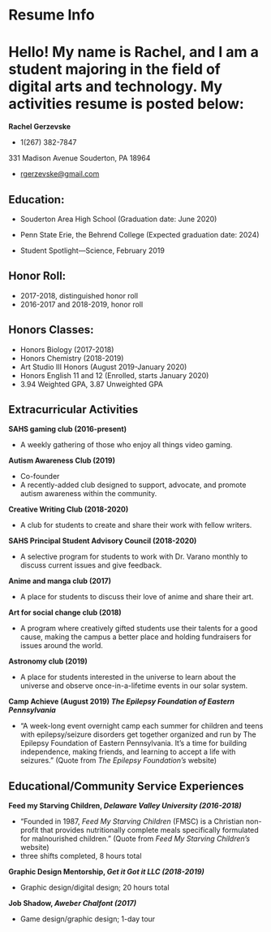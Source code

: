 # Resume Info

# Hello! My name is Rachel, and I am a student majoring in the field of digital arts and technology. My activities resume is posted below:

 **Rachel Gerzevske**                                                                                                  
 * 1(267) 382-7847

 331 Madison Avenue Souderton, PA 18964                                                                            
* rgerzevske@gmail.com 

## **Education:**
* Souderton Area High School (Graduation date: June 2020)

* Penn State Erie, the Behrend College (Expected graduation date: 2024)

* Student Spotlight—Science, February 2019

## **Honor Roll:** 
*	2017-2018, distinguished honor roll 
* 2016-2017 and 2018-2019, honor roll

## **Honors Classes:** 
* Honors Biology (2017-2018)
* Honors Chemistry (2018-2019)
*	Art Studio III Honors (August 2019-January 2020)
* Honors English 11 and 12 (Enrolled, starts January 2020)
* 3.94 Weighted GPA, 3.87 Unweighted GPA

## **Extracurricular Activities**

 **SAHS gaming club (2016-present)**
*	A weekly gathering of those who enjoy all things video gaming.

**Autism Awareness Club (2019)**
*	Co-founder
*	A recently-added club designed to support, advocate, and promote autism awareness within the community.

**Creative Writing Club (2018-2020)**
*	A club for students to create and share their work with fellow writers.

**SAHS Principal Student Advisory Council (2018-2020)**
*	A selective program for students to work with Dr. Varano monthly to discuss current issues and give feedback.  

**Anime and manga club (2017)**
*	A place for students to discuss their love of anime and share their art.

**Art for social change club (2018)**
*	A program where creatively gifted students use their talents for a good cause, making the campus a better place and holding fundraisers for issues around the world. 

**Astronomy club (2019)**
*	A place for students interested in the universe to learn about the universe and observe once-in-a-lifetime events in our solar system.

**Camp Achieve (August 2019) *The Epilepsy Foundation of Eastern Pennsylvania***
*	“A week-long event overnight camp each summer for children and teens with epilepsy/seizure disorders get together organized and run by The Epilepsy Foundation of Eastern Pennsylvania. It’s a time for building independence, making friends, and learning to accept a life with seizures.” (Quote from *The Epilepsy Foundation’s* website)

## **Educational/Community Service Experiences**

**Feed my Starving Children, *Delaware Valley University (2016-2018)***
*	“Founded in 1987, *Feed My Starving Children* (FMSC) is a Christian non-profit that provides nutritionally complete meals specifically formulated for malnourished children.” (Quote from *Feed My Starving Children’s* website)
*	three shifts completed, 8 hours total

**Graphic Design Mentorship, *Get it Got it LLC (2018-2019)***
*	Graphic design/digital design; 20 hours total

**Job Shadow, *Aweber Chalfont (2017)***
*	Game design/graphic design; 1-day tour





